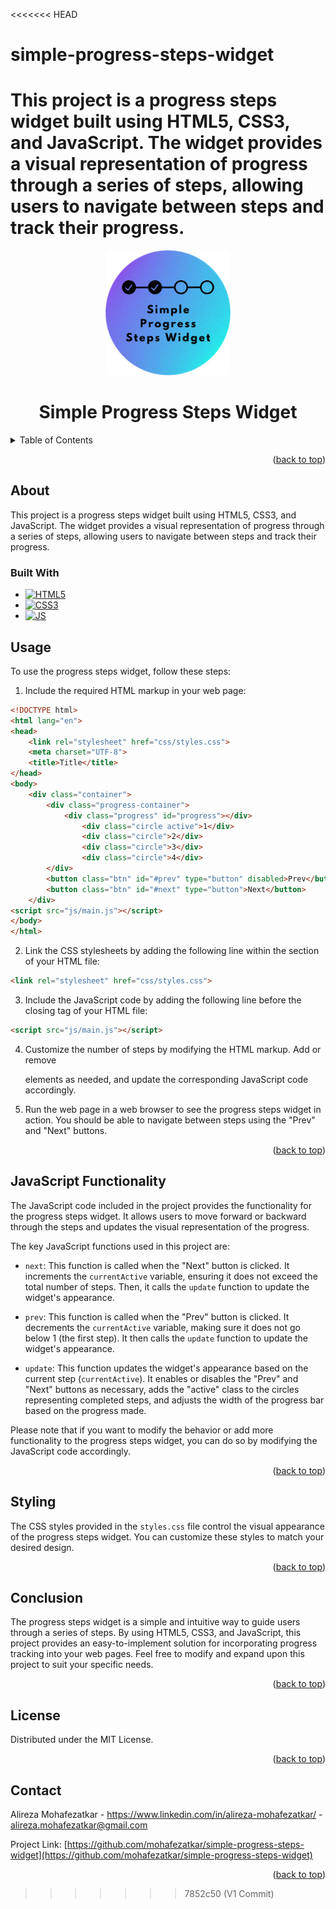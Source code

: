 <<<<<<< HEAD
# simple-progress-steps-widget
This project is a progress steps widget built using HTML5, CSS3, and JavaScript. The widget provides a visual representation of progress through a series of steps, allowing users to navigate between steps and track their progress.
=======
<div align="center">
  <img src="img/logo.png" alt="Logo" width="200" height="200">
  <h1 align="center">Simple Progress Steps Widget</h1>
</div>

<details>
  <summary>Table of Contents</summary>
  <ol>
    <li>
      <a href="#about">About The Project</a>
      <ul>
        <li><a href="#built-with">Built With</a></li>
      </ul>
    </li>
    <li><a href="#usage">Usage</a></li>
    <li><a href="#javascript-functionality">JavaScript Functionality</a></li>
    <li><a href="#styling">Styling</a></li>
    <li><a href="#conclusion">Conclusion</a></li>
    <li><a href="#license">License</a></li>
    <li><a href="#contact">Contact</a></li>
  </ol>
</details>


<p align="right">(<a href="#readme-top">back to top</a>)</p>

## About

This project is a progress steps widget built using HTML5, CSS3, and JavaScript. The widget provides a visual representation of progress through a series of steps, allowing users to navigate between steps and track their progress.

### Built With
* [![HTML5][HTML5]][HTML5-url]
* [![CSS3][CSS3]][CSS3-url]
* [![JS][JS]][JS-url]

## Usage

To use the progress steps widget, follow these steps:

1. Include the required HTML markup in your web page:

```html
<!DOCTYPE html>
<html lang="en">
<head>
    <link rel="stylesheet" href="css/styles.css">
    <meta charset="UTF-8">
    <title>Title</title>
</head>
<body>
    <div class="container">
        <div class="progress-container">
            <div class="progress" id="progress"></div>
                <div class="circle active">1</div>
                <div class="circle">2</div>
                <div class="circle">3</div>
                <div class="circle">4</div>
        </div>
        <button class="btn" id="#prev" type="button" disabled>Prev</button>
        <button class="btn" id="#next" type="button">Next</button>
    </div>
<script src="js/main.js"></script>
</body>
</html>
```

2. Link the CSS stylesheets by adding the following line within the <head> section of your HTML file:

```html
<link rel="stylesheet" href="css/styles.css">
```

3. Include the JavaScript code by adding the following line before the closing </body> tag of your HTML file:

```html
<script src="js/main.js"></script>
```

4. Customize the number of steps by modifying the HTML markup. Add or remove <div class="circle"></div> elements as needed, and update the corresponding JavaScript code accordingly.

5. Run the web page in a web browser to see the progress steps widget in action. You should be able to navigate between steps using the "Prev" and "Next" buttons.
<p align="right">(<a href="#readme-top">back to top</a>)</p>

## JavaScript Functionality

The JavaScript code included in the project provides the functionality for the progress steps widget. It allows users to move forward or backward through the steps and updates the visual representation of the progress.

The key JavaScript functions used in this project are:

* `next`: This function is called when the "Next" button is clicked. It increments the `currentActive` variable, ensuring it does not exceed the total number of steps. Then, it calls the `update` function to update the widget's appearance.

* `prev`: This function is called when the "Prev" button is clicked. It decrements the `currentActive` variable, making sure it does not go below 1 (the first step). It then calls the `update` function to update the widget's appearance.

* `update`: This function updates the widget's appearance based on the current step (`currentActive`). It enables or disables the "Prev" and "Next" buttons as necessary, adds the "active" class to the circles representing completed steps, and adjusts the width of the progress bar based on the progress made.

Please note that if you want to modify the behavior or add more functionality to the progress steps widget, you can do so by modifying the JavaScript code accordingly.
<p align="right">(<a href="#readme-top">back to top</a>)</p>

## Styling
The CSS styles provided in the `styles.css` file control the visual appearance of the progress steps widget. You can customize these styles to match your desired design.
<p align="right">(<a href="#readme-top">back to top</a>)</p>

## Conclusion
The progress steps widget is a simple and intuitive way to guide users through a series of steps. By using HTML5, CSS3, and JavaScript, this project provides an easy-to-implement solution for incorporating progress tracking into your web pages. Feel free to modify and expand upon this project to suit your specific needs.
<p align="right">(<a href="#readme-top">back to top</a>)</p>


## License

Distributed under the MIT License.

<p align="right">(<a href="#readme-top">back to top</a>)</p>


## Contact

Alireza Mohafezatkar - https://www.linkedin.com/in/alireza-mohafezatkar/ - alireza.mohafezatkar@gmail.com

Project Link: [https://github.com/mohafezatkar/simple-progress-steps-widget](https://github.com/mohafezatkar/simple-progress-steps-widget)

<p align="right">(<a href="#readme-top">back to top</a>)</p>

[linkedin-shield]: https://img.shields.io/badge/-LinkedIn-black.svg?style=for-the-badge&logo=html&colorB=555
[linkedin-url]: https://www.linkedin.com/in/alireza-mohafezatkar/
[product-screenshot]: images/screenshot.png
[HTML5]: https://img.shields.io/badge/html5-8F3C18?style=for-the-badge&logo=html5&logoColor=orange
[HTML5-url]: https://developer.mozilla.org/en-US/docs/Web/HTML
[CSS3]: https://img.shields.io/badge/css3-2B88CB?style=for-the-badge&logo=css3&logoColor=blue
[CSS3-url]: https://css-tricks.com/
[JS]: https://img.shields.io/badge/javascript-000000?style=for-the-badge&logo=javascript&logoColor=yellow
[JS-url]: https://www.javascript.com/
>>>>>>> 7852c50 (V1 Commit)
